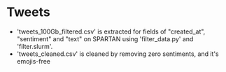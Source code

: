 







# Tweets
- 'tweets_100Gb_filtered.csv' is extracted for fields of "created_at", "sentiment" and "text" on SPARTAN using 'filter_data.py' and 'filter.slurm'.
- 'tweets_cleaned.csv' is cleaned by removing zero sentiments, and it's emojis-free
